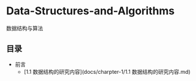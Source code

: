 # Data-Structures-and-Algorithms
数据结构与算法



## 目录



* 前言
  * [1.1 数据结构的研究内容](docs/charpter-1/1.1 数据结构的研究内容.md)

